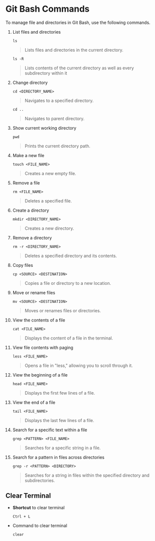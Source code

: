 # Git Bash Commands

To manage file and directories in Git Bash, use the following commands.

1. List files and directories
    ```
    ls
    ```
    >Lists files and directories in the current directory.
    
    ```
    ls -R
    ```
    >Lists contents of the current directory as well as every subdirectory within it

2. Change directory
    
    ```
    cd <DIRECTORY_NAME>
    ```
    >Navigates to a specified directory.

    ```
    cd ..
    ```
    >Navigates to parent directory.

3. Show current working directory
    ```
    pwd
    ```
    >Prints the current directory path.

4. Make a new file
    ```
    touch <FILE_NAME>
    ```
    >Creates a new empty file.

5. Remove a file
    ```
    rm <FILE_NAME>
    ```
    >Deletes a specified file.

6. Create a directory
    ```
    mkdir <DIRECTORY_NAME>
    ```
    >Creates a new directory.

7. Remove a directory
    ```
    rm -r <DIRECTORY_NAME>
    ```
    >Deletes a specified directory and its contents.

8. Copy files
    ```
    cp <SOURCE> <DESTINATION>
    ```
    >Copies a file or directory to a new location.

9. Move or rename files
    ```
    mv <SOURCE> <DESTINATION>
    ```
    >Moves or renames files or directories.

10. View the contents of a file
    ```
    cat <FILE_NAME>
    ```
    >Displays the content of a file in the terminal.

11. View file contents with paging
    ```
    less <FILE_NAME>
    ```
    >Opens a file in "less," allowing you to scroll through it.

12. View the beginning of a file
    ```
    head <FILE_NAME>
    ```
    >Displays the first few lines of a file.

13. View the end of a file
    ```
    tail <FILE_NAME>
    ```
    >Displays the last few lines of a file.

13. Search for a specific text within a file
    ```
    grep <PATTERN> <FILE_NAME>
    ```
    >Searches for a specific string in a file.

14. Search for a pattern in files across directories
    ```
    grep -r <PATTERN> <DIRECTORY>
    ```
    >Searches for a string in files within the specified directory and subdirectories.


## Clear Terminal
- **Shortcut** to clear terminal
    ```
    Ctrl + L
    ```
- Command to clear terminal
    ```
    clear
    ```

